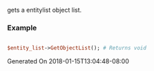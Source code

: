 gets a entitylist object list.
### Example

```perl

$entity_list->GetObjectList(); # Returns void
```


Generated On 2018-01-15T13:04:48-08:00